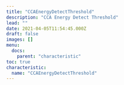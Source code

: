 ```yaml
---
title: "CCAEnergyDetectThreshold"
description: "CCA Energy Detect Threshold"
lead: ""
date: 2021-04-05T11:54:45.000Z
draft: false
images: []
menu:
  docs:
    parent: "characteristic"
toc: true
characteristic:
  name: "CCAEnergyDetectThreshold"
---
```

